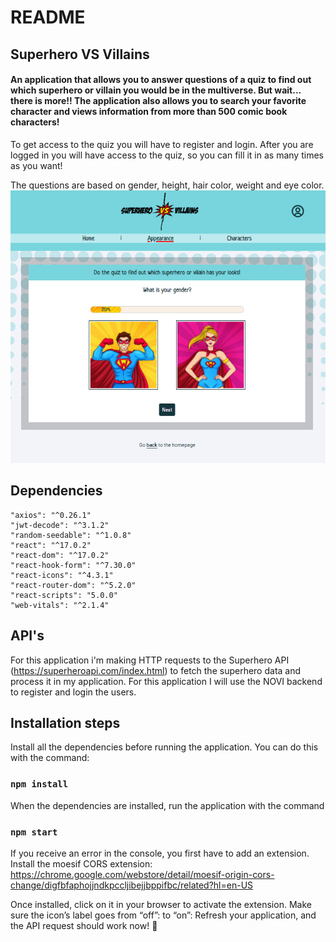 # README

## Superhero VS Villains

<h4>An application that allows you to answer questions of a quiz to find out which superhero or villain you would be
in the multiverse. But wait... there is more!! The application also allows you to search your favorite character
and views information from more than 500 comic book characters!</h4>

To get access to the quiz you will have to register and login. After you are logged in you will have access to the
quiz, so you can fill it in as many times as you want!

The questions are based on gender, height, hair color, weight and eye color.
![screenshot](src/assets/screenshot-quiz-gender.png)

## Dependencies

    "axios": "^0.26.1"
    "jwt-decode": "^3.1.2"
    "random-seedable": "^1.0.8"
    "react": "^17.0.2"
    "react-dom": "^17.0.2"
    "react-hook-form": "^7.30.0"
    "react-icons": "^4.3.1"
    "react-router-dom": "^5.2.0"
    "react-scripts": "5.0.0"
    "web-vitals": "^2.1.4"

## API's

For this application i'm making HTTP requests to the Superhero API (https://superheroapi.com/index.html) to fetch the superhero data and process it in
my application. For this application I will use the NOVI backend to register and login the users.

## Installation steps

Install all the dependencies before running the application. You can do this with the command:

### `npm install`

When the dependencies are installed, run the application with the command

### `npm start`

If you receive an error in the console, you first have to add an extension. Install the moesif CORS extension:
<a href="https://chrome.google.com/webstore/detail/moesif-origin-cors-change/digfbfaphojjndkpccljibejjbppifbc/related?hl=en-US"></a>
https://chrome.google.com/webstore/detail/moesif-origin-cors-change/digfbfaphojjndkpccljibejjbppifbc/related?hl=en-US

 Once installed, click on it in your browser to activate the extension. Make sure the icon’s label goes from
“off”: to “on”: Refresh your application, and the API request should work now! 🎉